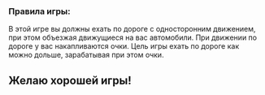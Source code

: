 ### Правила игры:

В этой игре вы должны ехать по дороге с односторонним движением, при этом объезжая движущиеся на вас автомобили. При движении по дороге у вас накапливаются очки. Цель игры ехать по дороге как можно дольше, зарабатывая при этом очки. 

## Желаю хорошей игры!
